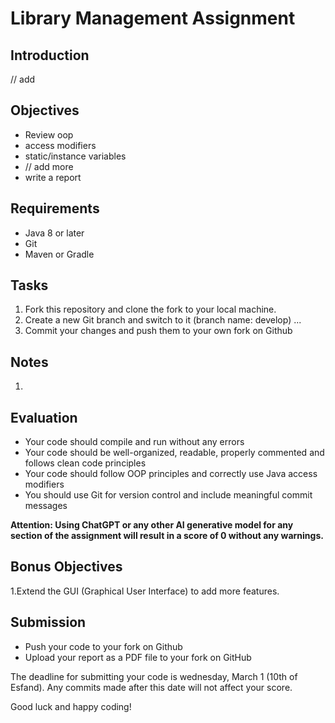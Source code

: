 # Library Management Assignment

## Introduction
// add

## Objectives
- Review oop
- access modifiers
- static/instance variables
- // add more
- write a report

## Requirements
- Java 8 or later
- Git
- Maven or Gradle

## Tasks
1. Fork this repository and clone the fork to your local machine.
2. Create a new Git branch and switch to it (branch name: develop)
...
7. Commit your changes and push them to your own fork on Github

## Notes
1. 

## Evaluation
- Your code should compile and run without any errors
- Your code should be well-organized, readable, properly commented and follows clean code principles
- Your code should follow OOP principles and correctly use Java access modifiers
- You should use Git for version control and include meaningful commit messages

**Attention: Using ChatGPT or any other AI generative model for any section of the assignment will result in a score of 0 without any warnings.**

## Bonus Objectives
1.Extend the GUI (Graphical User Interface) to add more features.

## Submission
- Push your code to your fork on Github
- Upload your report as a PDF file to your fork on GitHub

The deadline for submitting your code is wednesday, March 1 (10th of Esfand). Any commits made after this date will not affect your score.

Good luck and happy coding!
